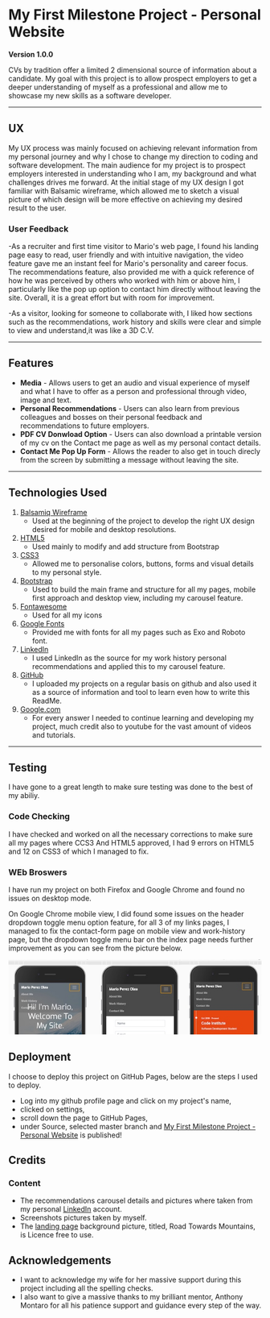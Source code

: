 # My First Milestone Project - Personal Website

**Version 1.0.0**

CVs by tradition offer a limited 2 dimensional source of information about a candidate. My goal with this project is to allow prospect employers to get a deeper understanding of myself as a professional and allow me to showcase my new skills as a software developer.  

---

## UX

My UX process was mainly focused on achieving relevant information from my personal journey and why I chose to change my direction to coding and software development. The main audience for my project is to prospect employers interested in understanding who I am, my background and what challenges drives me forward.
At the initial stage of my UX design I got familiar with Balsamic wireframe, which allowed me to sketch a visual picture of which design will be more effective on achieving my desired result to the user.

### User Feedback

-As a recruiter and first time visitor to Mario's web page, I found his landing page easy to read, user friendly and with intuitive navigation, the video feature gave me an instant feel for Mario's personality and career focus.
The recommendations feature, also provided me with a quick reference of how he was perceived by others who worked with him or above him, I particularly like the pop up option to contact him directly without leaving the site.
Overall, it is a great effort but with room for improvement.
 
-As a visitor, looking for someone to collaborate with, I liked how sections such as the recommendations, work history and skills were clear and simple to view and understand,it was like a 3D C.V.


---


## Features

* **Media** - Allows users to get an audio and visual experience of myself and what I have to offer as a person and professional through video, image and text.
* **Personal Recommendations** - Users can also learn from previous colleagues and bosses on their personal feedback and recommendations to future employers.
* **PDF CV Donwload Option** - Users can also download a printable version of my cv on the Contact me page as well as my personal contact details.
* **Contact Me Pop Up Form** - Allows the reader to also get in touch direcly from the screen by submitting a message without leaving the site.

---

## Technologies Used

1. [Balsamiq Wireframe](https://balsamiq.com/)
     - Used at the beginning of the project to develop the right UX design desired for mobile and desktop resolutions.
2. [HTML5](https://en.wikipedia.org/wiki/HTML5)
     - Used mainly to modify and add structure from Bootstrap
3. [CSS3](https://en.wikipedia.org/wiki/Cascading_Style_Sheets#CSS_3)
     - Allowed me to personalise colors, buttons, forms and visual details to my personal style.
4. [Bootstrap](https://getbootstrap.com/)
     - Used to build the main frame and structure for all my pages, mobile first approach and desktop view, including my carousel feature.
5. [Fontawesome](https://fontawesome.com/)
     - Used for all my icons
6. [Google Fonts](https://fonts.google.com/)
     - Provided me with fonts for all my pages such as Exo and Roboto font.
7. [LinkedIn](https://www.linkedin.com/in/marioperezolea/)
     - I used LinkedIn as the source for my work history personal recommendations and applied this to my carousel feature.
8. [GitHub](https://github.com/)
     - I uploaded my projects on a regular basis on github and also used it as a source of information and tool to learn even how to write this ReadMe.
9. [Google.com](https://www.google.com/)
     - For every answer I needed to continue learning and developing my project, much credit also to youtube for the vast amount of videos and tutorials.

---

## Testing

I have gone to a great length to make sure testing was done to the best of my abiliy. 

### Code Checking

I have checked and worked on all the necessary corrections to make sure all my pages where CCS3 And HTML5 approved, I had 9 errors on HTML5 and 12 on CSS3 of which I managed to fix.

### WEb Broswers

I have run my project on both Firefox and Google Chrome and found no issues on desktop mode.

On Google Chrome mobile view, I did found some issues on the header dropdown toggle menu option feature, for all 3 of my links pages, I managed to fix the contact-form page on mobile view and work-history page, but the dropdown toggle menu bar on the index page needs further improvement as you can see from the picture below.

![Mobile View Toggle](https://github.com/Supermario78/my-first-milestone-project/blob/master/assets/images/mobile-view.jpg?raw=true)


## Deployment

I choose to deploy this project on GitHub Pages, below are the steps I used to deploy.

- Log into my github profile page and click on my project's name,
- clicked on settings,
- scroll down the page to GitHub Pages,
- under Source, selected master branch and [My First Milestone Project - Personal Website](https://supermario78.github.io/my-first-milestone-project/) is published!

## Credits

### Content

- The recommendations carousel details and pictures where taken from my personal [LinkedIn](https://www.linkedin.com/in/marioperezolea/) account.
- Screenshots pictures taken by myself.
- The [landing page](https://www.pexels.com/photo/road-toward-mountains-2387634/) background picture, titled, Road Towards Mountains, is Licence free to use.


## Acknowledgements

- I want to acknowledge my wife for her massive support during this project including all the spelling checks.
- I also want to give a massive thanks to my brilliant mentor, Anthony Montaro for all his patience support and guidance every step of the way.

